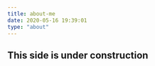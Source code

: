 ```yaml
---
title: about-me
date: 2020-05-16 19:39:01
type: "about"
---
```


## This side is under construction
